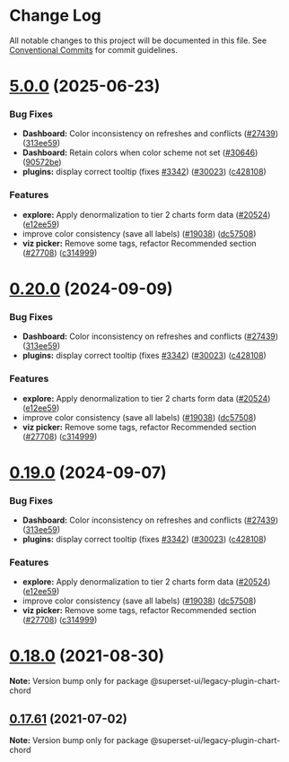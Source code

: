 # Change Log

All notable changes to this project will be documented in this file.
See [Conventional Commits](https://conventionalcommits.org) for commit guidelines.

# [5.0.0](https://github.com/apache/superset/compare/v2021.41.0...v5.0.0) (2025-06-23)

### Bug Fixes

- **Dashboard:** Color inconsistency on refreshes and conflicts ([#27439](https://github.com/apache/superset/issues/27439)) ([313ee59](https://github.com/apache/superset/commit/313ee596f5435894f857d72be7269d5070c8c964))
- **Dashboard:** Retain colors when color scheme not set ([#30646](https://github.com/apache/superset/issues/30646)) ([90572be](https://github.com/apache/superset/commit/90572be95adf3f2a92e53d0af53027d1d0ad0530))
- **plugins:** display correct tooltip (fixes [#3342](https://github.com/apache/superset/issues/3342)) ([#30023](https://github.com/apache/superset/issues/30023)) ([c428108](https://github.com/apache/superset/commit/c428108713b3e9185978a7b3cb2a12a5ec6bc99d))

### Features

- **explore:** Apply denormalization to tier 2 charts form data ([#20524](https://github.com/apache/superset/issues/20524)) ([e12ee59](https://github.com/apache/superset/commit/e12ee59b13822241dca8d8015f1222c477edd4f3))
- improve color consistency (save all labels) ([#19038](https://github.com/apache/superset/issues/19038)) ([dc57508](https://github.com/apache/superset/commit/dc575080d7e43d40b1734bb8f44fdc291cb95b11))
- **viz picker:** Remove some tags, refactor Recommended section ([#27708](https://github.com/apache/superset/issues/27708)) ([c314999](https://github.com/apache/superset/commit/c3149994ac0d4392e0462421b62cd0c034142082))

# [0.20.0](https://github.com/apache/superset/compare/v2021.41.0...v0.20.0) (2024-09-09)

### Bug Fixes

- **Dashboard:** Color inconsistency on refreshes and conflicts ([#27439](https://github.com/apache/superset/issues/27439)) ([313ee59](https://github.com/apache/superset/commit/313ee596f5435894f857d72be7269d5070c8c964))
- **plugins:** display correct tooltip (fixes [#3342](https://github.com/apache/superset/issues/3342)) ([#30023](https://github.com/apache/superset/issues/30023)) ([c428108](https://github.com/apache/superset/commit/c428108713b3e9185978a7b3cb2a12a5ec6bc99d))

### Features

- **explore:** Apply denormalization to tier 2 charts form data ([#20524](https://github.com/apache/superset/issues/20524)) ([e12ee59](https://github.com/apache/superset/commit/e12ee59b13822241dca8d8015f1222c477edd4f3))
- improve color consistency (save all labels) ([#19038](https://github.com/apache/superset/issues/19038)) ([dc57508](https://github.com/apache/superset/commit/dc575080d7e43d40b1734bb8f44fdc291cb95b11))
- **viz picker:** Remove some tags, refactor Recommended section ([#27708](https://github.com/apache/superset/issues/27708)) ([c314999](https://github.com/apache/superset/commit/c3149994ac0d4392e0462421b62cd0c034142082))

# [0.19.0](https://github.com/apache/superset/compare/v2021.41.0...v0.19.0) (2024-09-07)

### Bug Fixes

- **Dashboard:** Color inconsistency on refreshes and conflicts ([#27439](https://github.com/apache/superset/issues/27439)) ([313ee59](https://github.com/apache/superset/commit/313ee596f5435894f857d72be7269d5070c8c964))
- **plugins:** display correct tooltip (fixes [#3342](https://github.com/apache/superset/issues/3342)) ([#30023](https://github.com/apache/superset/issues/30023)) ([c428108](https://github.com/apache/superset/commit/c428108713b3e9185978a7b3cb2a12a5ec6bc99d))

### Features

- **explore:** Apply denormalization to tier 2 charts form data ([#20524](https://github.com/apache/superset/issues/20524)) ([e12ee59](https://github.com/apache/superset/commit/e12ee59b13822241dca8d8015f1222c477edd4f3))
- improve color consistency (save all labels) ([#19038](https://github.com/apache/superset/issues/19038)) ([dc57508](https://github.com/apache/superset/commit/dc575080d7e43d40b1734bb8f44fdc291cb95b11))
- **viz picker:** Remove some tags, refactor Recommended section ([#27708](https://github.com/apache/superset/issues/27708)) ([c314999](https://github.com/apache/superset/commit/c3149994ac0d4392e0462421b62cd0c034142082))

# [0.18.0](https://github.com/apache-superset/superset-ui/compare/v0.17.87...v0.18.0) (2021-08-30)

**Note:** Version bump only for package @superset-ui/legacy-plugin-chart-chord

## [0.17.61](https://github.com/apache-superset/superset-ui/compare/v0.17.60...v0.17.61) (2021-07-02)

**Note:** Version bump only for package @superset-ui/legacy-plugin-chart-chord
